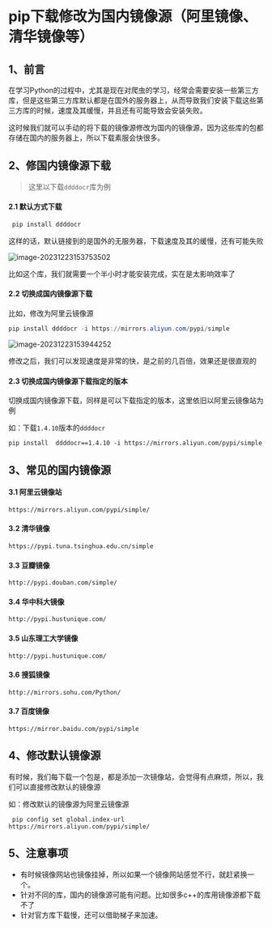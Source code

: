# pip下载修改为国内镜像源（阿里镜像、清华镜像等）

## 1、前言

​	在学习Python的过程中，尤其是现在对爬虫的学习，经常会需要安装一些第三方库，但是这些第三方库默认都是在国外的服务器上，从而导致我们安装下载这些第三方库的时候，速度及其缓慢，并且还有可能导致会安装失败。

​	这时候我们就可以手动的将下载的镜像源修改为国内的镜像源，因为这些库的包都存储在国内的服务器上，所以下载素服会快很多。

## 2、修国内镜像源下载

> 这里以下载`ddddocr`库为例

#### 2.1 默认方式下载

```powershell
 pip install ddddocr
```

这样的话，默认链接到的是国外的无服务器，下载速度及其的缓慢，还有可能失败

![image-20231223153753502](https://lskypro-1309218011.cos.ap-shanghai.myqcloud.com/2023/12/23/65868e5666b45.png)

比如这个库，我们就需要一个半小时才能安装完成，实在是太影响效率了

#### 2.2 切换成国内镜像源下载

比如，修改为阿里云镜像源

```powershell
pip install ddddocr -i https://mirrors.aliyun.com/pypi/simple
```

![image-20231223153944252](https://lskypro-1309218011.cos.ap-shanghai.myqcloud.com/2023/12/23/65868ebdeb688.png)

修改之后，我们可以发现速度是非常的快，是之前的几百倍，效果还是很直观的

#### 2.3 切换成国内镜像源下载指定的版本

切换成国内镜像源下载，同样是可以下载指定的版本，这里依旧以阿里云镜像站为例

如：下载`1.4.10`版本的`ddddocr`

```
pip install  ddddocr==1.4.10 -i https://mirrors.aliyun.com/pypi/simple
```

## 3、常见的国内镜像源

#### 3.1 阿里云镜像站

```
https://mirrors.aliyun.com/pypi/simple/
```

#### 3.2 清华镜像

```
https://pypi.tuna.tsinghua.edu.cn/simple
```

#### 3.3 豆瓣镜像

```text
http://pypi.douban.com/simple/
```

#### 3.4 华中科大镜像

```text
http://pypi.hustunique.com/
```

#### 3.5 山东理工大学镜像

```text
http://pypi.hustunique.com/
```

#### 3.6 搜狐镜像

```text
http://mirrors.sohu.com/Python/
```

#### 3.7 百度镜像

```text
https://mirror.baidu.com/pypi/simple
```

## 4、修改默认镜像源

有时候，我们每下载一个包是，都是添加一次镜像站，会觉得有点麻烦，所以，我们可以直接修改默认的镜像源

如：修改默认的镜像源为阿里云镜像源

```
 pip config set global.index-url https://mirrors.aliyun.com/pypi/simple/
```

## 5、注意事项

- 有时候镜像网站也镜像挂掉，所以如果一个镜像网站感觉不行，就赶紧换一个。
- 针对不同的库，国内的镜像源可能有问题。比如很多c++的库用镜像源都下载不了
- 针对官方库下载慢，还可以借助梯子来加速。